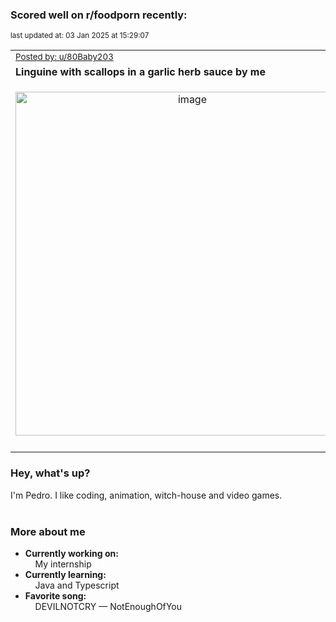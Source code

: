 ### Scored well on r/foodporn recently:

<p align="left"><sub>last updated at: 03 Jan 2025 at 15:29:07</sub></p>

|   |
| --- |
| <sub>[Posted by: u/80Baby203][source]</sub> |
| **Linguine with scallops in a garlic herb sauce by me** | 
|<p align="center"> <img alt="image" src="https://i.redd.it/nesvwltgy29e1.jpeg" width="550" /> </p>|
|   |

### Hey, what's up?

I'm Pedro. I like coding, animation, witch-house and video games.<br><br>

### More about me
- **Currently working on:**  
&nbsp;&nbsp;&nbsp;&nbsp;My internship
- **Currently learning:**  
&nbsp;&nbsp;&nbsp;&nbsp;Java and Typescript
- **Favorite song:**  
&nbsp;&nbsp;&nbsp;&nbsp;DEVILNOTCRY — NotEnoughOfYou<br><br>

  



  
  
  
[linkedin]: https://linkedin.com/in/pedro-h-r-gomes-8a487b14a/
[gmail]: mailto:pilique11@gmail.com
[source]: https://reddit.com/r/FoodPorn/comments/1hmbr3v/linguine_with_scallops_in_a_garlic_herb_sauce_by/
[redditAPI]: https://www.reddit.com/dev/api/